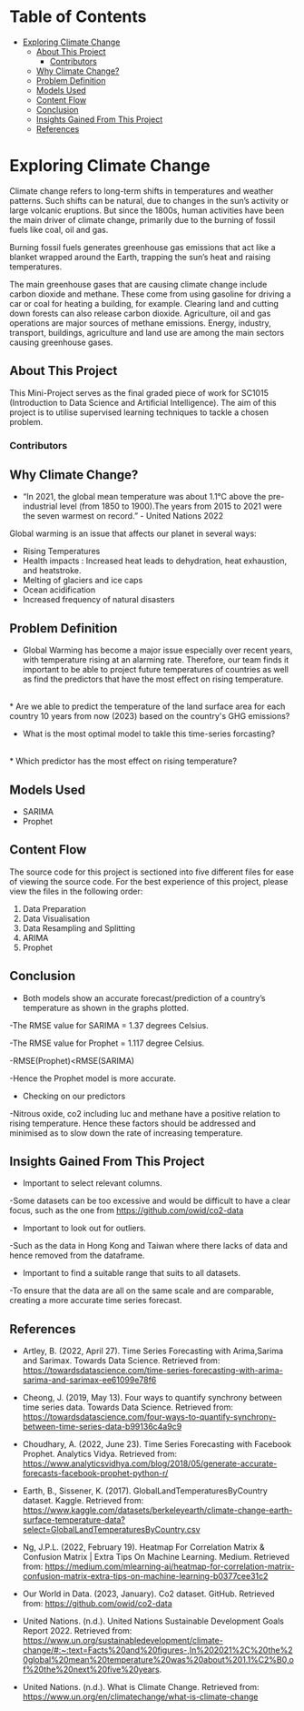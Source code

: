 <h1>Table of Contents<span class="tocSkip"></span></h1>
<div class="toc"><ul class="toc-item"><li><span><a href="#Exploring-Climate-Change" data-toc-modified-id="Exploring-Climate-Change-1">Exploring Climate Change</a></span><ul class="toc-item"><li><span><a href="#About-This-Project" data-toc-modified-id="About-This-Project-1.1">About This Project</a></span><ul class="toc-item"><li><span><a href="#Contributors" data-toc-modified-id="Contributors-1.1.1">Contributors</a></span></li></ul></li><li><span><a href="#Why-Climate-Change?" data-toc-modified-id="Why-Climate-Change?-1.2">Why Climate Change?</a></span></li><li><span><a href="#Problem-Definition" data-toc-modified-id="Problem-Definition-1.3">Problem Definition</a></span></li><li><span><a href="#Models-Used" data-toc-modified-id="Models-Used-1.4">Models Used</a></span></li><li><span><a href="#Content-Flow" data-toc-modified-id="Content-Flow-1.5">Content Flow</a></span></li><li><span><a href="#Conclusion" data-toc-modified-id="Conclusion-1.6">Conclusion</a></span></li><li><span><a href="#Insights-Gained-From-This-Project" data-toc-modified-id="Insights-Gained-From-This-Project-1.7">Insights Gained From This Project</a></span></li><li><span><a href="#References" data-toc-modified-id="References-1.8">References</a></span></li></ul></li></ul></div>

# Exploring Climate Change

Climate change refers to long-term shifts in temperatures and weather patterns. Such shifts can be natural, due to changes in the sun’s activity or large volcanic eruptions. But since the 1800s, human activities have been the main driver of climate change, primarily due to the burning of fossil fuels like coal, oil and gas.

Burning fossil fuels generates greenhouse gas emissions that act like a blanket wrapped around the Earth, trapping the sun’s heat and raising temperatures.

The main greenhouse gases that are causing climate change include carbon dioxide and methane. These come from using gasoline for driving a car or coal for heating a building, for example. Clearing land and cutting down forests can also release carbon dioxide. Agriculture, oil and gas operations are major sources of methane emissions. Energy, industry, transport, buildings, agriculture and land use are among the main sectors causing greenhouse gases.

## About This Project
This Mini-Project serves as the final graded piece of work for SC1015 (Introduction to Data Science and Artificial Intelligence). The aim of this project is to utilise supervised learning techniques to tackle a chosen problem.

### Contributors


## Why Climate Change?
* “In 2021, the global mean temperature was about 1.1°C above the pre-industrial level (from 1850 to 1900).The years from 2015 to 2021 were the seven warmest on record.” - United Nations 2022

Global warming is an issue that affects our planet in several ways:

- Rising Temperatures
- Health impacts : Increased heat leads to dehydration, heat exhaustion, and heatstroke.
- Melting of glaciers and ice caps
- Ocean acidification
- Increased frequency of natural disasters



## Problem Definition
* Global Warming has become a major issue especially over recent years, with temperature rising at an alarming rate. Therefore, our team finds it important to be able to project future temperatures of countries as well as find the predictors that have the most effect on rising temperature. 
<br>
* Are we able to predict the temperature of the land surface area for each country 10 years from now (2023) based on the country's GHG emissions?
<br>

* What is the most optimal model to takle this time-series forcasting?
<br>
* Which predictor has the most effect on rising temperature?

## Models Used
* SARIMA
* Prophet

## Content Flow
The source code for this project is sectioned into five different files for ease of viewing the source code. For the best experience of this project, please view the files in the following order:
1. Data Preparation
2. Data Visualisation
3. Data Resampling and Splitting
4. ARIMA
5. Prophet

## Conclusion
* Both models show an accurate forecast/prediction of a country’s temperature as shown in the graphs plotted.

-The RMSE value for SARIMA = 1.37 degrees Celsius.

-The RMSE value for Prophet = 1.117 degree Celsius.

-RMSE(Prophet)<RMSE(SARIMA)

-Hence the Prophet model is more accurate.

* Checking on our predictors

-Nitrous oxide, co2 including luc and methane have a positive relation to rising temperature. Hence these factors should be addressed and minimised as to slow down the rate of increasing temperature.


## Insights Gained From This Project
* Important to select relevant columns.

-Some datasets can be too excessive and would be difficult to have a clear focus, such as the one from https://github.com/owid/co2-data

* Important to look out for outliers. 

-Such as the data in Hong Kong and Taiwan where there lacks of data and hence removed from the dataframe.

* Important to find a suitable range that suits to all datasets.

-To ensure that the data are all on the same scale and are comparable, creating a more accurate time series forecast.


## References
* Artley, B. (2022, April 27). Time Series Forecasting with Arima,Sarima and Sarimax. Towards Data Science. Retrieved from: 
https://towardsdatascience.com/time-series-forecasting-with-arima-sarima-and-sarimax-ee61099e78f6

* Cheong, J. (2019, May 13). Four ways to quantify synchrony between time series data. Towards Data Science. Retrieved from: https://towardsdatascience.com/four-ways-to-quantify-synchrony-between-time-series-data-b99136c4a9c9

* Choudhary, A. (2022, June 23). Time Series Forecasting with Facebook Prophet. Analytics Vidya. Retrieved from:
https://www.analyticsvidhya.com/blog/2018/05/generate-accurate-forecasts-facebook-prophet-python-r/

* Earth, B., Sissener, K. (2017). GlobalLandTemperaturesByCountry dataset. Kaggle. Retrieved from:
https://www.kaggle.com/datasets/berkeleyearth/climate-change-earth-surface-temperature-data?select=GlobalLandTemperaturesByCountry.csv

* Ng, J.P.L. (2022, February 19). Heatmap For Correlation Matrix & Confusion Matrix | Extra Tips On Machine Learning. Medium. Retrieved from: https://medium.com/mlearning-ai/heatmap-for-correlation-matrix-confusion-matrix-extra-tips-on-machine-learning-b0377cee31c2

* Our World in Data. (2023, January). Co2 dataset. GitHub. Retrieved from: https://github.com/owid/co2-data

* United Nations. (n.d.). United Nations Sustainable Development Goals Report 2022. Retrieved from:
https://www.un.org/sustainabledevelopment/climate-change/#:~:text=Facts%20and%20figures-,In%202021%2C%20the%20global%20mean%20temperature%20was%20about%201.1%C2%B0,of%20the%20next%20five%20years.

* United Nations. (n.d.). What is Climate Change. Retrieved from: https://www.un.org/en/climatechange/what-is-climate-change


